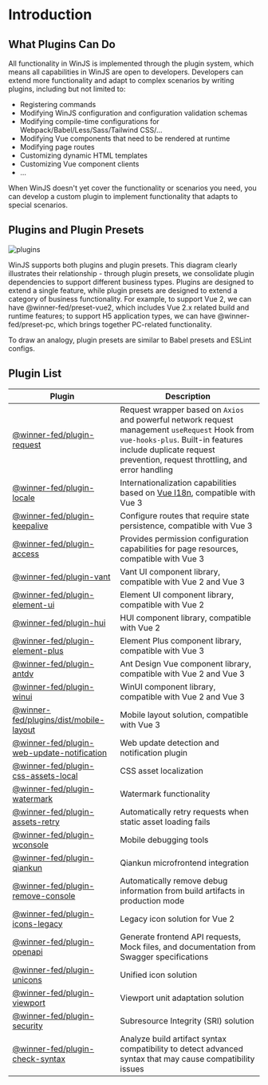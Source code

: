 # Introduction

## What Plugins Can Do

All functionality in WinJS is implemented through the plugin system, which means all capabilities in WinJS are open to developers. Developers can extend more functionality and adapt to complex scenarios by writing plugins, including but not limited to:

- Registering commands
- Modifying WinJS configuration and configuration validation schemas
- Modifying compile-time configurations for Webpack/Babel/Less/Sass/Tailwind CSS/...
- Modifying Vue components that need to be rendered at runtime
- Modifying page routes
- Customizing dynamic HTML templates
- Customizing Vue component clients
- ...

When WinJS doesn't yet cover the functionality or scenarios you need, you can develop a custom plugin to implement functionality that adapts to special scenarios.

## Plugins and Plugin Presets

<img src="/images/plugins/plugins.jpeg" alt="plugins"/>

WinJS supports both plugins and plugin presets. This diagram clearly illustrates their relationship - through plugin presets, we consolidate plugin dependencies to support different business types. Plugins are designed to extend a single feature, while plugin presets are designed to extend a category of business functionality. For example, to support Vue 2, we can have @winner-fed/preset-vue2, which includes Vue 2.x related build and runtime features; to support H5 application types, we can have @winner-fed/preset-pc, which brings together PC-related functionality.

To draw an analogy, plugin presets are similar to Babel presets and ESLint configs.

## Plugin List

| Plugin                                                                    | Description                                                                                                                             |
|---------------------------------------------------------------------------|-----------------------------------------------------------------------------------------------------------------------------------------|
| [@winner-fed/plugin-request](./request.md)                               | Request wrapper based on `Axios` and powerful network request management `useRequest` Hook from `vue-hooks-plus`. Built-in features include duplicate request prevention, request throttling, and error handling | 
| [@winner-fed/plugin-locale](./i18n.md)                                   | Internationalization capabilities based on [Vue I18n](https://vue-i18n.intlify.dev/guide/), compatible with Vue 3                                | 
| [@winner-fed/plugin-keepalive](./keepalive.md)                           | Configure routes that require state persistence, compatible with Vue 3                                                                               | 
| [@winner-fed/plugin-access](./access.md)                                 | Provides permission configuration capabilities for page resources, compatible with Vue 3                                                                            |
| [@winner-fed/plugin-vant](./uiframework.md#vant)                         | Vant UI component library, compatible with Vue 2 and Vue 3                                                                           |                                                                                 
| [@winner-fed/plugin-element-ui](./uiframework.md#elementui)              | Element UI component library, compatible with Vue 2                                                                            
| [@winner-fed/plugin-hui](./uiframework.md#hui)                           | HUI component library, compatible with Vue 2                                                                                   
| [@winner-fed/plugin-element-plus](./uiframework.md#elementplus)          | Element Plus component library, compatible with Vue 3                                                                          | 
| [@winner-fed/plugin-antdv](./uiframework.md#antdv)                       | Ant Design Vue component library, compatible with Vue 2 and Vue 3                                                                 | 
| [@winner-fed/plugin-winui](./uiframework.md#winui)                       | WinUI component library, compatible with Vue 2 and Vue 3                                                                          | 
| [@winner-fed/plugins/dist/mobile-layout](./mobilelayout.md)              | Mobile layout solution, compatible with Vue 3                                                                                   | 
| [@winner-fed/plugin-web-update-notification](./webupdatenotification.md) | Web update detection and notification plugin                                                                                       | 
| [@winner-fed/plugin-css-assets-local](./cssassetslocal.md)               | CSS asset localization                                                                                          | 
| [@winner-fed/plugin-watermark](./watermark.md)                           | Watermark functionality                                                                                                 | 
| [@winner-fed/plugin-assets-retry](./assetsretry.md)                      | Automatically retry requests when static asset loading fails                                                                                  | 
| [@winner-fed/plugin-wconsole](./wconsole.md)                             | Mobile debugging tools                                                                                            |
| [@winner-fed/plugin-qiankun](./qiankun.md)                               | Qiankun microfrontend integration                                                                                            | 
| [@winner-fed/plugin-remove-console](./removeconsole.md)                  | Automatically remove debug information from build artifacts in production mode                                                                                |
| [@winner-fed/plugin-icons-legacy](./iconslegacy.md)                      | Legacy icon solution for Vue 2                                                                              | 
| [@winner-fed/plugin-openapi](./openapi.md)                               | Generate frontend API requests, Mock files, and documentation from Swagger specifications                                                               | 
| [@winner-fed/plugin-unicons](./unicons.md)                               | Unified icon solution                                                                                      | 
| [@winner-fed/plugin-viewport](./viewport.md)                             | Viewport unit adaptation solution                                                                                        | 
| [@winner-fed/plugin-security](./security.md)                             | Subresource Integrity (SRI) solution                                                             |
| [@winner-fed/plugin-check-syntax](./checksyntax.md)                      | Analyze build artifact syntax compatibility to detect advanced syntax that may cause compatibility issues                                                             | 
